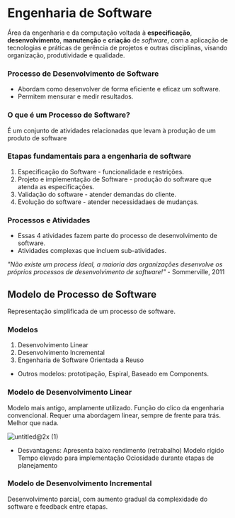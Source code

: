 # Engenharia de Software

Área da engenharia e da computação voltada à **especificação**, **desenvolvimento**,
**manutenção** e **criação** de _software_, com a aplicação de tecnologias e práticas de gerência de projetos e outras disciplinas, visando organização, produtividade e qualidade.

### Processo de Desenvolvimento de Software

- Abordam como desenvolver de forma eficiente e eficaz um software.
- Permitem mensurar e medir resultados.

### O que é um **Processo de Software**?

É um conjunto de atividades relacionadas que levam à produção de um produto de software

### Etapas fundamentais para a engenharia de software

1. Especificação do Software - funcionalidade e restrições.
2. Projeto e implementação de Software - produção do software que atenda as especificações.
3. Validação do software - atender demandas do cliente.
4. Evolução do software - atender necessidadaes de mudanças.

### Processos e Atividades

- Essas 4 atividades fazem parte do processo de desenvolvimento de software.
- Atividades complexas que incluem sub-atividades.

_"Não existe um process ideal, a maioria das organizações desenvolve os próprios processos de desenvolvimento de software!"_ - Sommerville, 2011

## Modelo de Processo de Software

Representação simplificada de um processo de software.

### Modelos

1. Desenvolvimento Linear
2. Desenvolvimento Incremental
3. Engenharia de Software Orientada a Reuso

- Outros modelos: prototipação, Espiral, Baseado em Components.

### Modelo de Desenvolvimento Linear

Modelo mais antigo, amplamente utilizado. Função do clico da engenharia convencional. Requer uma abordagem linear, sempre de frente para trás. Melhor que nada.

![untitled@2x (1)](https://user-images.githubusercontent.com/28742636/166158990-bd53eae6-67b8-4ccf-a737-9c3f9631d5f7.png)

- Desvantagens:
  Apresenta baixo rendimento (retrabalho)
  Modelo rígido
  Tempo elevado para implementação
  Ociosidade durante etapas de planejamento

### Modelo de Desenvolvimento Incremental

Desenvolvimento parcial, com aumento gradual da complexidade do software e feedback entre etapas.
